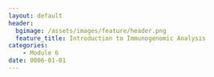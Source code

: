 ```yaml
---
layout: default
header:
  bgimage: /assets/images/feature/header.png
  feature_title: Introduction to Immunogenomic Analysis
categories:
    - Module 6
date: 0006-01-01
---
```

